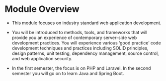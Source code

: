 # Module Overview

- This module focuses on industry standard web application development.

- You will be introduced to methods, tools, and frameworks that will provide you an experience of contemporary server-side web development practices. You will experience various ‘good practice’ code development techniques and practices including SOLID principles, design patterns, unit testing, dependency management, source control, and web application security.

- In the first semester, the focus is on PHP and Laravel. In the second semester you will go on to learn Java and Spring Boot.
